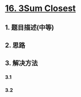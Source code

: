 # [16. 3Sum Closest](https://leetcode-cn.com/problems/3sum-closest/)

## 1. 题目描述(中等)


## 2. 思路

## 3. 解决方法

### 3.1

### 3.2
